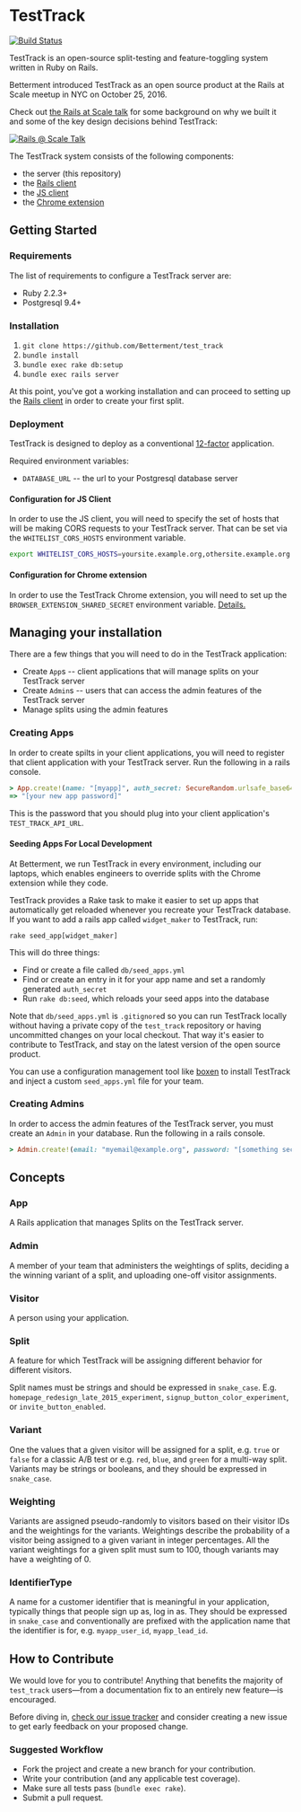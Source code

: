 # TestTrack

[![Build Status](https://travis-ci.org/Betterment/test_track.svg?branch=master)](https://travis-ci.org/Betterment/test_track)

TestTrack is an open-source split-testing and feature-toggling system written in Ruby on Rails.

Betterment introduced TestTrack as an open source product at the Rails at Scale meetup in NYC on October 25, 2016.

Check out [the Rails at Scale talk](https://www.youtube.com/watch?v=mRGSwzUrCCo) for some background on why we built it and some of the key design decisions behind TestTrack:

[![Rails @ Scale Talk](https://img.youtube.com/vi/mRGSwzUrCCo/0.jpg)](https://www.youtube.com/watch?v=mRGSwzUrCCo)

The TestTrack system consists of the following components:

* the server (this repository)
* the [Rails client](https://github.com/Betterment/test_track_rails_client)
* the [JS client](https://github.com/Betterment/test_track_js_client)
* the [Chrome extension](https://github.com/Betterment/test_track_chrome_extension)

## Getting Started

### Requirements
The list of requirements to configure a TestTrack server are:
  * Ruby 2.2.3+
  * Postgresql 9.4+

### Installation
1. `git clone https://github.com/Betterment/test_track`
1. `bundle install`
1. `bundle exec rake db:setup`
1. `bundle exec rails server`

At this point, you've got a working installation and can proceed to setting up the [Rails client](https://github.com/Betterment/test_track_rails_client) in order to create your first split.

### Deployment
TestTrack is designed to deploy as a conventional [12-factor](https://12factor.net/) application.

Required environment variables:
* `DATABASE_URL` -- the url to your Postgresql database server

#### Configuration for JS Client
In order to use the JS client, you will need to specify the set of hosts that will be making CORS requests to your TestTrack server. That can be set via the `WHITELIST_CORS_HOSTS` environment variable.

```bash
export WHITELIST_CORS_HOSTS=yoursite.example.org,othersite.example.org
```

#### Configuration for Chrome extension
In order to use the TestTrack Chrome extension, you will need to set up the `BROWSER_EXTENSION_SHARED_SECRET` environment variable. [Details.](https://github.com/Betterment/test_track_chrome_extension#building-the-extension)

## Managing your installation
There are a few things that you will need to do in the TestTrack application:
* Create `App`s -- client applications that will manage splits on your TestTrack server
* Create `Admin`s -- users that can access the admin features of the TestTrack server
* Manage splits using the admin features

### Creating Apps
In order to create spilts in your client applications, you will need to register that client application with your TestTrack server. Run the following in a rails console.

```ruby
> App.create!(name: "[myapp]", auth_secret: SecureRandom.urlsafe_base64(32)).auth_secret
=> "[your new app password]"
```

This is the password that you should plug into your client application's `TEST_TRACK_API_URL`.

#### Seeding Apps For Local Development
At Betterment, we run TestTrack in every environment, including our
laptops, which enables engineers to override splits with the Chrome
extension while they code.

TestTrack provides a Rake task to make it easier to set up apps that
automatically get reloaded whenever you recreate your TestTrack
database. If you want to add a rails app called `widget_maker` to
TestTrack, run:

```shell
rake seed_app[widget_maker]
```

This will do three things:
* Find or create a file called `db/seed_apps.yml`
* Find or create an entry in it for your app name and set a randomly
  generated `auth_secret`
* Run `rake db:seed`, which reloads your seed apps into the database

Note that `db/seed_apps.yml` is `.gitignore`d so you can run TestTrack
locally without having a private copy of the `test_track` repository or
having uncommitted changes on your local checkout. That way it's easier
to contribute to TestTrack, and stay on the latest version of the open
source product.

You can use a configuration management tool like
[boxen](https://github.com/boxen/our-boxen) to install TestTrack and
inject a custom `seed_apps.yml` file for your team.

### Creating Admins
In order to access the admin features of the TestTrack server, you must create an `Admin` in your database. Run the following in a rails console.

```ruby
> Admin.create!(email: "myemail@example.org", password: "[something secret]")
```

## Concepts

### App
A Rails application that manages Splits on the TestTrack server.

### Admin
A member of your team that administers the weightings of splits, deciding a the winning variant of a split, and uploading one-off visitor assignments.

### Visitor
A person using your application.

### Split
A feature for which TestTrack will be assigning different behavior for different visitors.

Split names must be strings and should be expressed in `snake_case`. E.g. `homepage_redesign_late_2015_experiment`, `signup_button_color_experiment`, or `invite_button_enabled`.

### Variant
One the values that a given visitor will be assigned for a split, e.g. `true` or `false` for a classic A/B test or e.g. `red`, `blue`, and `green` for a multi-way split.  Variants may be strings or booleans, and they should be expressed in `snake_case`.

### Weighting
Variants are assigned pseudo-randomly to visitors based on their visitor IDs and the weightings for the variants.  Weightings describe the probability of a visitor being assigned to a given variant in integer percentages.  All the variant weightings for a given split must sum to 100, though variants may have a weighting of 0.

### IdentifierType
A name for a customer identifier that is meaningful in your application, typically things that people sign up as, log in as.  They should be expressed in `snake_case` and conventionally are prefixed with the application name that the identifier is for, e.g. `myapp_user_id`, `myapp_lead_id`.

## How to Contribute

We would love for you to contribute! Anything that benefits the majority of `test_track` users—from a documentation fix to an entirely new feature—is encouraged.

Before diving in, [check our issue tracker](//github.com/Betterment/test_track/issues) and consider creating a new issue to get early feedback on your proposed change.

### Suggested Workflow

* Fork the project and create a new branch for your contribution.
* Write your contribution (and any applicable test coverage).
* Make sure all tests pass (`bundle exec rake`).
* Submit a pull request.
